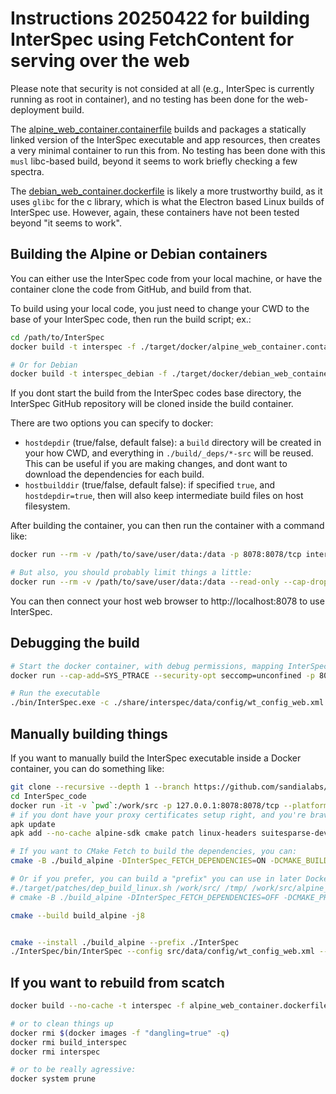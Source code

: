 # Instructions 20250422 for building InterSpec using FetchContent for serving over the web
Please note that security is not consided at all (e.g., InterSpec is currently running as root in container), and no testing has been done for the web-deployment build.

The [alpine_web_container.containerfile](alpine_web_container.containerfile) builds and packages a statically linked version of the InterSpec executable and app resources, then creates a very minimal container to run this from.  No testing has been done with this `musl` libc-based build, beyond it seems to work briefly checking a few spectra.


The [debian_web_container.dockerfile](debian_web_container.dockerfile) is likely a more trustworthy build, as it uses `glibc` for the c library, which is what the Electron based Linux builds of InterSpec use.  However, again, these containers have not been tested beyond "it seems to work".

## Building the Alpine or Debian containers

You can either use the InterSpec code from your local machine, or have the container clone the code from GitHub, and build from that.

To build using your local code, you just need to change your CWD to the base of your InterSpec code, then run the build script; ex.:
```bash
cd /path/to/InterSpec
docker build -t interspec -f ./target/docker/alpine_web_container.containerfile .

# Or for Debian
docker build -t interspec_debian -f ./target/docker/debian_web_container.containerfile .
```
If you dont start the build from the InterSpec codes base directory, the InterSpec GitHub repository will be cloned inside the build container.


There are two options you can specify to docker:
- `hostdepdir` (true/false, default false): a `build` directory will be created in your how CWD, and everything in `./build/_deps/*-src` will be reused.  This can be useful if you are making changes, and dont want to download the dependencies for each build.
- `hostbuilddir` (true/false, default false): if specified `true`, and `hostdepdir=true`, then will also keep intermediate build files on host filesystem.


After building the container, you can then run the container with a command like:
```bash
docker run --rm -v /path/to/save/user/data:/data -p 8078:8078/tcp interspec

# But also, you should probably limit things a little:
docker run --rm -v /path/to/save/user/data:/data --read-only --cap-drop=all --memory=8g --cpus="4" --security-opt=no-new-privileges -p 8078:8078/tcp interspec
```
You can then connect your host web browser to http://localhost:8078 to use InterSpec.



## Debugging the build
```bash
# Start the docker container, with debug permissions, mapping InterSpec code directory from host to /interspec:
docker run --cap-add=SYS_PTRACE --security-opt seccomp=unconfined -p 8078:8078 -i -t -v `pwd`:/interspec interspec bash

# Run the executable
./bin/InterSpec.exe -c ./share/interspec/data/config/wt_config_web.xml --userdatadir=/data --http-port=8078 --http-address=0.0.0.0 --docroot=./share/interspec
```


## Manually building things 
If you want to manually build the InterSpec executable inside a Docker container, you can do something like:
```bash
git clone --recursive --depth 1 --branch https://github.com/sandialabs/InterSpec.git master ./InterSpec_code
cd InterSpec_code
docker run -it -v `pwd`:/work/src -p 127.0.0.1:8078:8078/tcp --platform linux/arm64 alpine:latest sh
# if you dont have your proxy certificates setup right, and you're brave, you may need to add '--no-check-certificate' to the next couple lines.
apk update
apk add --no-cache alpine-sdk cmake patch linux-headers suitesparse-dev patch curl uglify-js uglifycss git

# If you want to CMake Fetch to build the dependencies, you can:
cmake -B ./build_alpine -DInterSpec_FETCH_DEPENDENCIES=ON -DCMAKE_BUILD_TYPE=Release -DBUILD_FOR_WEB_DEPLOYMENT=ON -DUSE_REL_ACT_TOOL=ON -DBUILD_AS_LOCAL_SERVER=OFF -DBoost_INCLUDE_DIR=./build/_deps/boost-src/libs -DUSE_SEARCH_MODE_3D_CHART=ON -DUSE_QR_CODES=ON -DUSE_DETECTION_LIMIT_TOOL=ON -DUSE_BATCH_TOOLS=OFF -DCMAKE_EXE_LINKER_FLAGS="-static -static-libgcc -static-libstdc++" -DCMAKE_FIND_LIBRARY_SUFFIXES=".a" ./src/

# Or if you prefer, you can build a "prefix" you can use in later Docker sessions, via:
#./target/patches/dep_build_linux.sh /work/src/ /tmp/ /work/src/alpine_prefix
# cmake -B ./build_alpine -DInterSpec_FETCH_DEPENDENCIES=OFF -DCMAKE_PREFIX_PATH=/work/src/alpine_prefix .....

cmake --build build_alpine -j8


cmake --install ./build_alpine --prefix ./InterSpec
./InterSpec/bin/InterSpec --config src/data/config/wt_config_web.xml --http-address 0.0.0.0 --http-port 8078 --docroot InterSpec/share/interspec/ --userdatadir /tmp
```


## If you want to rebuild from scatch
```bash
docker build --no-cache -t interspec -f alpine_web_container.dockerfile .

# or to clean things up
docker rmi $(docker images -f "dangling=true" -q)
docker rmi build_interspec
docker rmi interspec

# or to be really agressive:
docker system prune
```